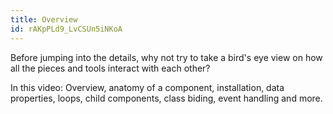 ```yaml
---
title: Overview
id: rAKpPLd9_LvCSUn5iNKoA
---
```


Before jumping into the details, why not try to take a bird's eye view on how all the pieces and tools interact with each other?

<LinkBookmark href="https://www.youtube.com/watch?v=Wy9q22isx3U" title="VueJS Crash Course">In this video: Overview, anatomy of a component, installation, data properties, loops, child components, class biding, event handling and more.</LinkBookmark>
